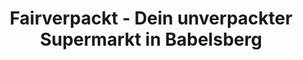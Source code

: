 ---
title: "Fairverpackt - Dein unverpackter Supermarkt in Babelsberg"
url: /potsdam/fairverpackt-dein-unverpackter-supermarkt-in-babelsberg/
shop: Lebensmittel
---